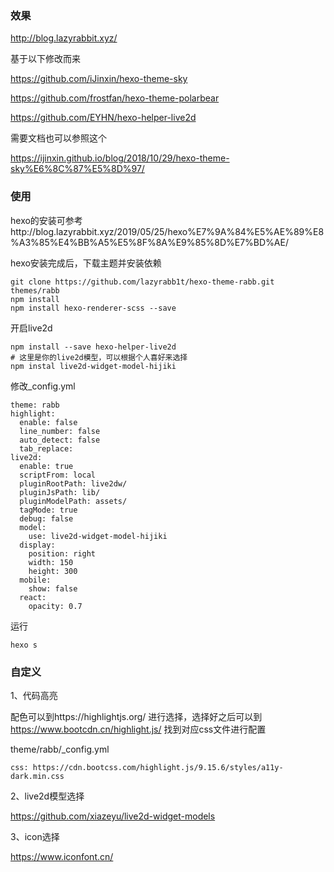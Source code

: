 ### 效果

http://blog.lazyrabbit.xyz/

基于以下修改而来

https://github.com/iJinxin/hexo-theme-sky

https://github.com/frostfan/hexo-theme-polarbear

https://github.com/EYHN/hexo-helper-live2d

需要文档也可以参照这个

https://ijinxin.github.io/blog/2018/10/29/hexo-theme-sky%E6%8C%87%E5%8D%97/

### 使用

hexo的安装可参考http://blog.lazyrabbit.xyz/2019/05/25/hexo%E7%9A%84%E5%AE%89%E8%A3%85%E4%BB%A5%E5%8F%8A%E9%85%8D%E7%BD%AE/

hexo安装完成后，下载主题并安装依赖

```
git clone https://github.com/lazyrabb1t/hexo-theme-rabb.git themes/rabb
npm install
npm install hexo-renderer-scss --save
```

开启live2d

```
npm install --save hexo-helper-live2d
# 这里是你的live2d模型，可以根据个人喜好来选择
npm instal live2d-widget-model-hijiki
```

修改_config.yml

```
theme: rabb
highlight:
  enable: false
  line_number: false
  auto_detect: false
  tab_replace:
live2d:
  enable: true
  scriptFrom: local
  pluginRootPath: live2dw/
  pluginJsPath: lib/
  pluginModelPath: assets/
  tagMode: true
  debug: false
  model:
    use: live2d-widget-model-hijiki
  display:
    position: right
    width: 150
    height: 300
  mobile:
    show: false
  react:
    opacity: 0.7
```

运行

```
hexo s
```

### 自定义

1、代码高亮

配色可以到https://highlightjs.org/ 进行选择，选择好之后可以到 https://www.bootcdn.cn/highlight.js/ 找到对应css文件进行配置

theme/rabb/_config.yml

```
css: https://cdn.bootcss.com/highlight.js/9.15.6/styles/a11y-dark.min.css
```

2、live2d模型选择

https://github.com/xiazeyu/live2d-widget-models

3、icon选择

https://www.iconfont.cn/